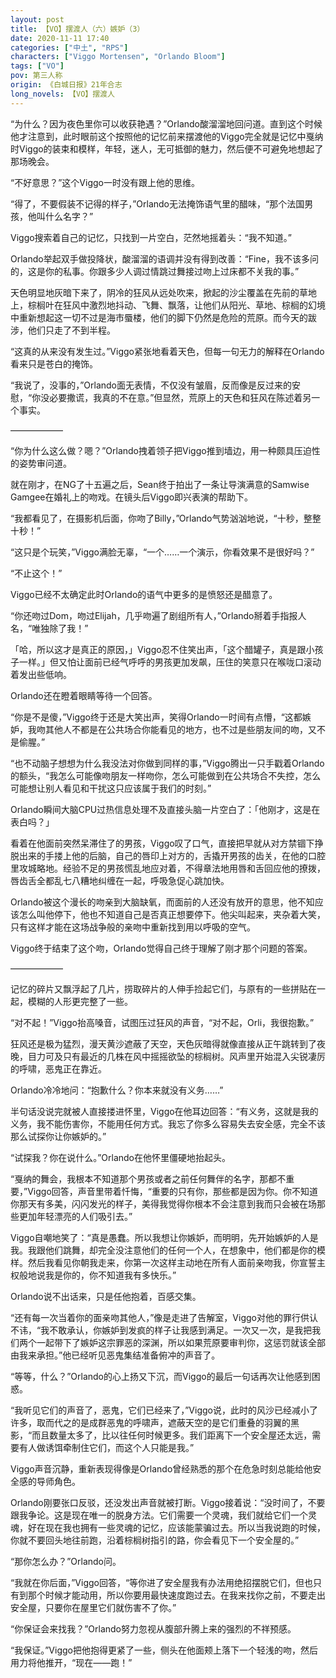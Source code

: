 ```yaml
---
layout: post
title: 【VO】摆渡人（六）嫉妒（3）
date: 2020-11-11 17:40
categories: ["中土", "RPS"]
characters: ["Viggo Mortensen", "Orlando Bloom"]
tags: ["VO"]
pov: 第三人称
origin: 《白城日报》21年合志
long_novels: 【VO】摆渡人
---
```


“为什么？因为夜色里你可以收获艳遇？”Orlando酸溜溜地回问道。直到这个时候他才注意到，此时眼前这个按照他的记忆前来摆渡他的Viggo完全就是记忆中戛纳时Viggo的装束和模样，年轻，迷人，无可抵御的魅力，然后便不可避免地想起了那场晚会。

“不好意思？”这个Viggo一时没有跟上他的思维。

“得了，不要假装不记得的样子，”Orlando无法掩饰语气里的醋味，“那个法国男孩，他叫什么名字？”

Viggo搜索着自己的记忆，只找到一片空白，茫然地摇着头：“我不知道。”

Orlando举起双手做投降状，酸溜溜的语调并没有得到改善：“Fine，我不该多问的，这是你的私事。你跟多少人调过情跳过舞接过吻上过床都不关我的事。”

天色明显地灰暗下来了，阴冷的狂风从远处吹来，掀起的沙尘覆盖在先前的草地上，棕榈叶在狂风中激烈地抖动、飞舞、飘落，让他们从阳光、草地、棕榈的幻境中重新想起这一切不过是海市蜃楼，他们的脚下仍然是危险的荒原。而今天的跋涉，他们只走了不到半程。

“这真的从来没有发生过。”Viggo紧张地看着天色，但每一句无力的解释在Orlando看来只是苍白的掩饰。

“我说了，没事的，”Orlando面无表情，不仅没有皱眉，反而像是反过来的安慰，“你没必要撒谎，我真的不在意。”但显然，荒原上的天色和狂风在陈述着另一个事实。

——————

“你为什么这么做？嗯？”Orlando拽着领子把Viggo推到墙边，用一种颇具压迫性的姿势审问道。

就在刚才，在NG了十五遍之后，Sean终于拍出了一条让导演满意的Samwise Gamgee在婚礼上的吻戏。在镜头后Viggo即兴表演的帮助下。

“我都看见了，在摄影机后面，你吻了Billy，”Orlando气势汹汹地说，“十秒，整整十秒！”

“这只是个玩笑，”Viggo满脸无辜，“一个……一个演示，你看效果不是很好吗？”

“不止这个！”

Viggo已经不太确定此时Orlando的语气中更多的是愤怒还是醋意了。

“你还吻过Dom，吻过Elijah，几乎吻遍了剧组所有人，”Orlando掰着手指报人名，“唯独除了我！”

「哈，所以这才是真正的原因，」Viggo忍不住笑出声，「这个醋罐子，真是跟小孩子一样。」但又怕让面前已经气呼呼的男孩更加发飙，压住的笑意只在喉咙口滚动着发出些低响。

Orlando还在瞪着眼睛等待一个回答。

“你是不是傻，”Viggo终于还是大笑出声，笑得Orlando一时间有点懵，“这都嫉妒，我吻其他人不都是在公共场合你能看见的地方，也不过是些朋友间的吻，又不是偷腥。”

“也不动脑子想想为什么我没法对你做到同样的事，”Viggo腾出一只手戳着Orlando的额头，“我怎么可能像吻朋友一样吻你，怎么可能做到在公共场合不失控，怎么可能想让别人看见和干扰这只应该属于我们的时刻。”

Orlando瞬间大脑CPU过热信息处理不及直接头脑一片空白了：「他刚才，这是在表白吗？」

看着在他面前突然呆滞住了的男孩，Viggo叹了口气，直接把早就从对方禁锢下挣脱出来的手搂上他的后脑，自己的唇印上对方的，舌撬开男孩的齿关，在他的口腔里攻城略地。经验不足的男孩慌乱地应对着，不得章法地用唇和舌回应他的撩拨，唇齿舌全都乱七八糟地纠缠在一起，呼吸急促心跳加快。

Orlando被这个漫长的吻亲到大脑缺氧，而面前的人还没有放开的意思，他不知应该怎么叫他停下，他也不知道自己是否真正想要停下。他尖叫起来，夹杂着大笑，只有这样才能在这场战争般的亲吻中重新找到用以呼吸的空气。

Viggo终于结束了这个吻，Orlando觉得自己终于理解了刚才那个问题的答案。

——————

记忆的碎片又飘浮起了几片，捞取碎片的人伸手捡起它们，与原有的一些拼贴在一起，模糊的人形更完整了一些。

“对不起！”Viggo抬高嗓音，试图压过狂风的声音，“对不起，Orli，我很抱歉。”

狂风还是极为猛烈，漫天黄沙遮蔽了天空，天色灰暗得就像直接从正午跳转到了夜晚，目力可及只有最近的几株在风中摇摇欲坠的棕榈树。风声里开始混入尖锐凄厉的呼啸，恶鬼正在靠近。

Orlando冷冷地问：“抱歉什么？你本来就没有义务……”

半句话没说完就被人直接搂进怀里，Viggo在他耳边回答：“有义务，这就是我的义务，我不能伤害你，不能用任何方式。我忘了你多么容易失去安全感，完全不该那么试探你让你嫉妒的。”

“试探我？你在说什么。”Orlando在他怀里僵硬地抬起头。

“戛纳的舞会，我根本不知道那个男孩或者之前任何舞伴的名字，那都不重要，”Viggo回答，声音里带着忏悔，“重要的只有你，那些都是因为你。你不知道你那天有多美，闪闪发光的样子，美得我觉得你根本不会注意到我而只会被在场那些更加年轻漂亮的人们吸引去。”

Viggo自嘲地笑了：“真是愚蠢。所以我想让你嫉妒，而明明，先开始嫉妒的人是我。我跟他们跳舞，却完全没注意他们的任何一个人，在想象中，他们都是你的模样。然后我看见你朝我走来，你第一次这样主动地在所有人面前亲吻我，你宣誓主权般地说我是你的，你不知道我有多快乐。”

Orlando说不出话来，只是任他抱着，百感交集。

“还有每一次当着你的面亲吻其他人，”像是走进了告解室，Viggo对他的罪行供认不讳，“我不敢承认，你嫉妒到发疯的样子让我感到满足。一次又一次，是我把我们两个一起带下了嫉妒这宗罪恶的深渊，所以如果荒原要审判你，这惩罚就该全部由我来承担。”他已经听见恶鬼集结准备俯冲的声音了。

“等等，什么？”Orlando的心上扬又下沉，而Viggo的最后一句话再次让他感到困惑。

“我听见它们的声音了，恶鬼，它们已经来了，”Viggo说，此时的风沙已经减小了许多，取而代之的是成群恶鬼的呼啸声，遮蔽天空的是它们重叠的羽翼的黑影，“而且数量太多了，比以往任何时候更多。我们距离下一个安全屋还太远，需要有人做诱饵牵制住它们，而这个人只能是我。”

Viggo声音沉静，重新表现得像是Orlando曾经熟悉的那个在危急时刻总能给他安全感的导师角色。

Orlando刚要张口反驳，还没发出声音就被打断。Viggo接着说：“没时间了，不要跟我争论。这是现在唯一的脱身方法。它们需要一个灵魂，我们就给它们一个灵魂，好在现在我也拥有一些灵魂的记忆，应该能蒙骗过去。所以当我说跑的时候，你就不要回头地往前跑，沿着棕榈树指引的路，你会看见下一个安全屋的。”

“那你怎么办？”Orlando问。

“我就在你后面，”Viggo回答，“等你进了安全屋我有办法用绝招摆脱它们，但也只有到那个时候才能动用，所以你要用最快速度跑过去。在我来找你之前，不要走出安全屋，只要你在屋里它们就伤害不了你。”

“你保证会来找我？”Orlando努力忽视从腹部升腾上来的强烈的不祥预感。

“我保证。”Viggo把他抱得更紧了一些，侧头在他面颊上落下一个轻浅的吻，然后用力将他推开，“现在——跑！”
